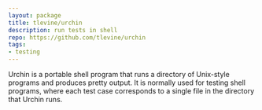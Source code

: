 ```yaml
---
layout: package
title: tlevine/urchin
description: run tests in shell
repo: https://github.com/tlevine/urchin
tags:
- testing
---
```

Urchin is a portable shell program that runs a directory of Unix-style programs and produces pretty output. It is normally used for testing shell programs, where each test case corresponds to a single file in the directory that Urchin runs.

